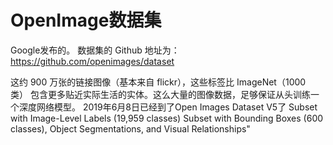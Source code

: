 # OpenImage数据集
Google发布的。
数据集的 Github 地址为：https://github.com/openimages/dataset

这约 900 万张的链接图像（基本来自 flickr），这些标签比 ImageNet（1000 类） 包含更多贴近实际生活的实体。这么大量的图像数据，足够保证从头训练一个深度网络模型。
2019年6月8日已经到了Open Images Dataset V5了
Subset with Image-Level Labels (19,959 classes)
Subset with Bounding Boxes (600 classes), Object Segmentations, and Visual Relationships"
